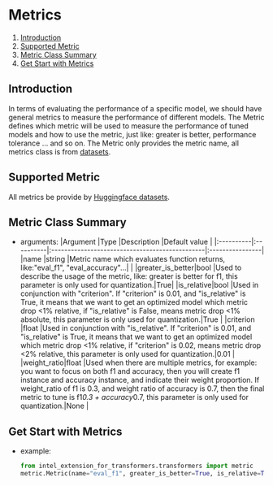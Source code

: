 Metrics
=======
1. [Introduction](#introduction)
2. [Supported Metric](#supported-metric)
3. [Metric Class Summary](#metric-class-summary)
4. [Get Start with Metrics](#get-start-with-metrics)

## Introduction
In terms of evaluating the performance of a specific model, we should have general metrics to measure the performance of different models. The Metric defines which metric will be used to measure the performance of tuned models and how to use the metric, just like: greater is better, performance tolerance ... and so on. The Metric only provides the metric name, all metrics class is from [datasets](https://github.com/huggingface/datasets/tree/main/metrics).

## Supported Metric
All metrics be provide by [Huggingface datasets](https://github.com/huggingface/datasets/tree/main/metrics).

## Metric Class Summary
- arguments:
    |Argument   |Type       |Description                                        |Default value    |
    |:----------|:----------|:-----------------------------------------------|:----------------|
    |name       |string     |Metric name which evaluates function returns, like:"eval_f1", "eval_accuracy"...|        |
    |greater_is_better|bool |Used to describe the usage of the metric, like: greater is better for f1, this parameter is only used for quantization.|True|
    |is_relative|bool       |Used in conjunction with "criterion". If "criterion" is 0.01, and "is_relative" is True, it means that we want to get an optimized model which metric drop <1% relative, if "is_relative" is False, means metric drop <1% absolute, this parameter is only used for quantization.|True    |
    |criterion  |float    |Used in conjunction with "is_relative". If "criterion" is 0.01, and "is_relative" is True, it means that we want to get an optimized model which metric drop <1% relative, if "criterion" is 0.02, means metric drop <2% relative, this parameter is only used for quantization.|0.01              |
    |weight_ratio|float   |Used when there are multiple metrics, for example: you want to focus on both f1 and accuracy, then you will create f1 instance and accuracy instance, and indicate their weight proportion. If weight_ratio of f1 is 0.3, and weight ratio of accuracy is 0.7, then the final metric to tune is f1*0.3 + accuracy*0.7, this parameter is only used for quantization.|None |

## Get Start with Metrics
- example:
    ```python
    from intel_extension_for_transformers.transformers import metric
    metric.Metric(name="eval_f1", greater_is_better=True, is_relative=True, criterion=0.01, weight_ratio=None)
    ```